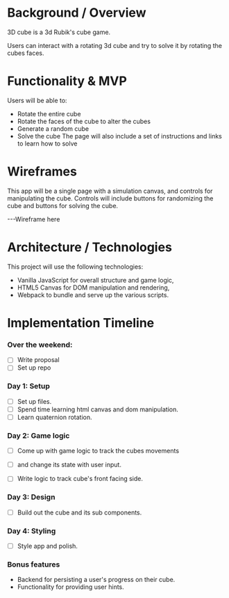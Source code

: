 # Background / Overview
3D cube is a 3d Rubik's cube game.

Users can interact with a rotating 3d cube
and try to solve it by rotating the cubes faces.

# Functionality & MVP
Users will be able to:
  * Rotate the entire cube
  * Rotate the faces of the cube to alter the cubes
  * Generate a random cube
  * Solve the cube
The page will also include a set of instructions
and links to learn how to solve

# Wireframes

This app will be a single page with a simulation canvas,
and controls for manipulating the cube. Controls will
include buttons for randomizing the cube and buttons
for solving the cube.

---Wireframe here

# Architecture / Technologies
This project will use the following technologies:
  * Vanilla JavaScript for overall structure and game logic,
  * HTML5 Canvas for DOM manipulation and rendering,
  * Webpack to bundle and serve up the various scripts.

# Implementation Timeline

###  Over the weekend:
- [ ] Write proposal
- [ ] Set up repo

### Day 1: Setup
- [ ] Set up files.
- [ ] Spend time learning html canvas and dom manipulation.
- [ ] Learn quaternion rotation.

### Day 2: Game logic
- [ ] Come up with game logic to track the cubes movements
- [ ] and change its state with user input.
- [ ] Write logic to track cube's front facing side.



### Day 3: Design
- [ ] Build out the cube and its sub components.

### Day 4: Styling
- [ ] Style app and polish.


### Bonus features
 * Backend for persisting a user's progress on their cube.
 * Functionality for providing user hints.
